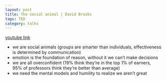```yaml
---
layout: post
title: The social animal | David Brooks
tags: TED
category: talks
--- 
```


[youtube link](https://www.youtube.com/watch?v=rGfhahVBIQw)

* we are social animals (groups are smarter than individuals, effectiveness is determined by communication)
* emotion is the foundation of reason, without it we can’t make decisions
* we are all overconfident (19% think they’re in the top 1% of earners, 95% of professors think they’re better than average)
* we need the mental models and humility to realize we aren’t great

